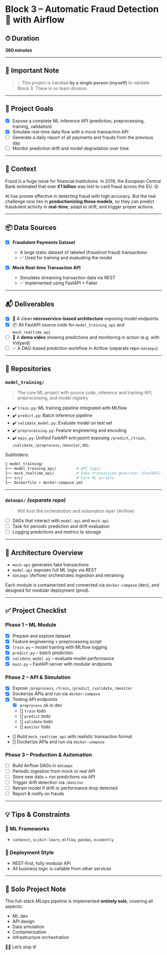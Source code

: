 # Block 3 – Automatic Fraud Detection 🥷 with Airflow

## ⏱ Duration
**360 minutes**

---

## 🔔 Important Note

> 💡 This project is handled **by a single person (myself)** to validate Block 3. There is no team division.

---

## 🎯 Project Goals

- [x] Expose a complete ML inference API (prediction, preprocessing, training, validation)
- [x] Simulate real-time data flow with a mock transaction API
- [ ] Generate a daily report of all payments and frauds from the previous day
- [ ] Monitor prediction drift and model degradation over time

---

## 📇 Context

Fraud is a huge issue for financial institutions. In 2019, the European Central Bank estimated that over **€1 billion** was lost to card fraud across the EU. 😮

AI has proven effective in detecting fraud with high accuracy. But the real challenge now lies in **productionizing these models**, so they can predict fraudulent activity in **real-time**, adapt to drift, and trigger proper actions.

---

## 📦 Data Sources

- [x] **Fraudulent Payments Dataset**
  - A large static dataset of labeled (fraud/not fraud) transactions
  - ✅ Used for training and evaluating the model

- [x] **Mock Real-time Transaction API**
  - Simulates streaming transaction data via REST
  - ✅ Implemented using FastAPI + Faker

---

## 📬 Deliverables

- [x] 📌 A clean **microservice-based architecture** exposing model endpoints
- [x] 📦 All FastAPI source code for `model_training_api` and `mock_realtime_api`
- [ ] 🎥 A **demo video** showing predictions and monitoring in action (e.g. with Vidyard)
- [ ] ✅ A DAG-based prediction workflow in Airflow (separate repo `dataops`)

---

## 🧱 Repositories

### `model_training/`
> The core ML project with source code, inference and training API, preprocessing, and model registry

- ✔️ `train.py`: ML training pipeline integrated with MLflow
- ✔️ `predict.py`: Batch inference pipeline
- ✔️ `validate_model.py`: Evaluate model on test set
- ✔️ `preprocessing.py`: Feature engineering and encoding
- ✔️ `main.py`: Unified FastAPI entrypoint exposing `/predict`, `/train`, `/validate`, `/preprocess`, `/monitor`, etc.

Subfolders:
```bash
📂 model_training/
├── model_training_api/         # API logic
├── mock_realtime_api/          # Fake transaction generator (FastAPI)
├── src/                        # Core ML scripts
├── Dockerfile + docker-compose.yml
```

---

### `dataops/` *(separate repo)*
> Will host the orchestration and automation layer (Airflow)

- [ ] DAGs that interact with `model-api` and `mock-api`
- [ ] Task for periodic prediction and drift evaluation
- [ ] Logging predictions and metrics to storage

---

## 🔌 Architecture Overview

- `mock-api` generates fake transactions
- `model-api` exposes full ML logic via REST
- `dataops` (Airflow) orchestrates ingestion and retraining

Each module is containerized and connected via `docker-compose` (dev), and designed for modular deployment (prod).

---

## ✅ Project Checklist

### Phase 1 – ML Module

* [x] Prepare and explore dataset
* [x] Feature engineering + preprocessing script
* [x] `train.py` – model training with MLflow logging
* [x] `predict.py` – batch prediction
* [x] `validate_model.py` – evaluate model performance
* [x] `main.py` – FastAPI server with modular endpoints

### Phase 2 – API & Simulation

* [x] Expose `/preprocess`, `/train`, `/predict`, `/validate`, `/monitor`
* [x] Dockerize APIs and run via `docker-compose`
* [x] Testing API endpoints
  *  [x] `preprocess` ok in dev
  *  [] `train` todo
  *  [] `predict` todo
  *  [] `validate` todo
  *  [] `monitor` todo
* [] Build `mock_realtime_api` with realistic transaction format
* [] Dockerize APIs and run via `docker-compose`

### Phase 3 – Production & Automation

* [ ] Build Airflow DAGs in `dataops`
* [ ] Periodic ingestion from mock or real API
* [ ] Store new data + run predictions via API
* [ ] Trigger drift detection via `/monitor`
* [ ] Retrain model if drift or performance drop detected
* [ ] Report & notify on frauds

---

## 💡 Tips & Constraints

### 🔧 ML Frameworks
- `catboost`, `scikit-learn`, `mlflow`, `pandas`, `evidently`

### 🔌 Deployment Style
- REST-first, fully modular API
- All business logic is callable from other services

---

## 👤 Solo Project Note

This full-stack MLops pipeline is implemented **entirely solo**, covering all aspects:
- ML dev
- API design
- Data simulation
- Containerization
- Infrastructure orchestration

🧑‍🚀 Let’s ship it!
